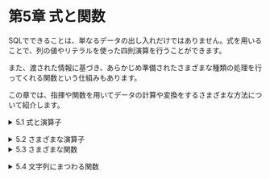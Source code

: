 # 第5章 式と関数
SQLでできることは、単なるデータの出し入れだけではありません。式を用いることで、列の値やリテラルを使った四則演算を行うことができます。

また、渡された情報に基づき、あらかじめ準備されたさまざまな種類の処理を行ってくれる関数という仕組みもあります。

この章では、指揮や関数を用いてデータの計算や変換をするさまざまな方法について紹介します。

<details><summary>5.1 式と演算子</summary>

### 5.1.1 式の種類
第3章で「WHERE句には条件式を記述すること」を学びました。たとえば、WHEREに続けて記述する「**出金額 > 0**」のようなものが条件式であり、その結果は必ず真か偽になりました。

一方、「出金額 + 100」のような、結果が真や偽にならない式を本書では計算式と呼ぶことにします。計算式も、評価されると結果に「化ける」点では条件式と同じです。

最終的に具体的な値に化ける計算式は、「**出金額 + 50 > 100**」のように、条件式の一部として用いられることもあります。ほかにもSQL文の中のさまざまな場所で、値の代わりに自由に記述することができます。

### 5.1.2 選択列リストで計算式を使う
SELECT分において、SELECTのすぐ後ろに指定するのが選択列リストです。選択列リストは、結果表にどのような列を出力するかを指定する役割があります。列名のほかにも固定値や計算式を指定することも可能です。

- リスト5-1 選択列リストへのさまざまな指定

```sql
SELECT 出金額,               -- 列名での指定
       出金額 + 100,         -- 計算式での指定
       'SQL'                -- 固定値での指定
  FROM 家計簿
```

| 出金額 | 出金額 + 100 | ‘SQL’ |
| --- | --- | --- |
| 380 | 480 | SQL |
| 0 | 100 | SQL |
| 2800 | 2900 | SQL |
| 5000 | 5100 | SQL |
| 7560 | 7660 | SQL |

- 選択列リストへの指定と結果
    - 列名：列の内容がそのまま出力される
    - 計算式：計算式の評価結果が出力される
    - 固定値：固定値がそのまま出力される

選択列リストに計算式や固定値を使うと、その計算式などがそのまま結果表の列名になってしまいます。その場合は、第2章で紹介した列の別名(p055)を使うことで解決できます。

- リスト5-2 計算式に別名をつける

```sql
SELECT 出金額,
       出金額 + 100 AS 100円増しの出金額 # 列の別名を命名できる
  FROM 家計簿
```

**※選択列リストで計算式を使う場合は、必ずASを併用するようにするとわかりやすくて良い。**

### 5.1.3 データの代わりに計算式を使う
INSERTやUPDATEで具体的な値の代わりに式を指定する方法です。
- リスト5-3 INSERT文での計算式の利用

```sql
INSERT INTO 家計簿 (出金額)
     VALUES (1000 + 105) # 「1000 + 105」という計算式を指定している
# 直接「1105」を指定した場合と同じ結果になる
```

- リスト5-4 UPDATE文での計算式の利用(列を含む)

```sql
UPDATE 家計簿
   SET 出金額 = 出金額 + 100 # 現在の出金額を100円増加させる
```

### 5.1.4 式が評価される仕組み
- **混乱しやすい列指定の捉え方**
    - 式中の「出金額」とは、テーブル内の出金額の列を指している。
    - 出金額の列には、複数の値(0,7560,5000…)が入っている。
    - よって、「出金額 + 100」は、複数の値と100の足し算になる。
    - 複数の値と100を足すことなんてできないのでは？
    
    このように混乱しないために、次の原則をしっかり理解する必要があります。
    
- **DBMSによる処理の原則**
    
    DBMSは、テーブル内の各業を1つずつ順番に処理していく。式の評価なども、各行ごとに行われる。
    

たとえば、リスト5-4のUPDATE文も「1回の処理で出金額列がすべて書き換わる」と捉えるべきではありません。DBMSは、「1行に注目しては、出金額を計算して更新する」という処理を、行数分繰り返しているのです。

**※ある列の内容を一気に書き換えられるのではなく、1行ずつその列の値を計算している。**

つまり、DBMSが式を評価するときには、常にいずれか1行にだけ注目しているのです。今回の場合だと、DBMSは「注目している行の出金額 + 100」を何度も計算しているだけなのです。</details>


<details><summary>5.2 さまざまな演算子</summary>

### 5.2.1 基本的な算術演算子
「+」以外にも、SQLにはさまざまな演算子が用意されています。代表的なものをまとめました。
- 代表的な演算子

| 演算子 | 使い方 | 説明 |
| --- | --- | --- |
| + | 数値 + 数値 | 数値同士で足し算をする |
| + | 日付 + 数値 | 日付を指定日数だけ進める |
| - | 数値 - 数値 | 数値同士で引き算をする |
| - | 日付 - 数値 | 日付を指定日数だけ戻す |
| - | 日付 - 日付 | 日付の差の日数を得る |
| * | 数値 * 数値 | 数値同士で掛け算をする |
| / | 数値 / 数値 | 数値同士で割り算をする ※1 |
| || | 文字列 || 文字列 | 文字列を連結する ※2 |

※1：整数同士の場合は商が返される。

※2：DBMSによっては文字列連結の演算子として「||」ではなく「＋」が利用されることもある。

+演算子や-演算子は、数値の計算以外にも利用できます。日付の計算や、DBMSによっては文字列の連結ができることはぜひ覚えておきましょう。

### 5.2.2 CASE演算子 — 値を変換する
CASE演算子は、列の値や条件式を評価し、その結果に応じて好きな値に変換することができます。使い方は2通りあります。
- **CASE演算子の利用構文(1)**
    
    ```sql
    CASE 評価する列や式 WHEN 値1 THEN 値1のときに返す値
                     (WHEN 値2 THEN 値2のときに返す値)...
                     (ELSE デフォルト値)
     END
    ```
    
    リスト5-5では、CASEからENDまでの部分が1つの選択列であり、条件に応じた結果に化けることに注目してください。
    
    - リスト5-5 CASE演算子を使ったSELECT文(1)
    
    ```sql
    /* 費目の値に応じて変換する */
    SELECT 費目, 出金額,
           CASE 費目 WHEN '居住費' THEN '固定費'
                    WHEN '水道光熱費' THEN '固定費'
                    ELSE '変動費'
           END AS 出費の分類
      FROM 家計簿 WHERE 出金額 > 0
    ```
    
    | 費目 | 出金額 | 出費の分類 |
    | --- | --- | --- |
    | 食費 | 380 | 変動費 |
    | 教養娯楽費 | 2800 | 変動費 |
    | 交際費 | 5000 | 変動費 |
    | 水道光熱費 | 7560 | 固定費 |
    
    CASEには、もう1つ似た形の構文が用意されています。
    
- **CASE演算子の利用構文(2)**
    
    ```sql
    CASE WHEN 条件1　THEN 条件1のときに返す値
         (WHEN 条件2 THEN 条件2のときに返す値)...
         (ELSE デフォルト値)
     END
    ```
    
    CASEのすぐ後ろに列名や式を記述しません。その代わり、WHENの後ろには値ではなく条件式を記述します。
    
    - リスト5-6 CASE演算子を使ったSELECT文(2)
    
    ```sql
    /* 条件に応じた値に変換する */
    SELECT 費目, 入金額,
           CASE WHEN 入金額 < 5000 THEN 'お小遣い'
                WHEN 入金額 < 100000 THEN '一時収入'
                WHEN 入金額 < 300000 THEN '給料出たー！'
                ELSE '想定外の収入です！'
           END AS 収入の分類
      FROM 家計簿
     WHERE 入金額 > 0
    ```
    
    | 費目 | 入金額 | 収入の分類 |
    | --- | --- | --- |
    | 給料 | 280000 | 給料出たー！ |

</details>


<details><summary>5.3 さまざまな関数</summary>
 
### 5.3.1 関数とは
    
関数を使えば、四則演算だけでなくもっと高度で複雑なことができます。

多くのデータベースには、より高度な処理を行いやすくするために関数と総称される命令がたくさん準備されています。

すべての関数は「呼び出し時に指定した情報(引数)に対して、定められた処理を行い、結果(戻り値)に変換する」という動作をします。たとえば、LENGTHという命令は、ある文字列をその文字列の長さ(文字数など)に変換する機能を持っています。
    
### 5.3.2 関数の使い方
    
すべての関数には、次の3つのことが定められています。

- **関数について定められていること**

 名前：その関数の名前

 引数：その関数を呼び出す際に引き渡す情報(関数によっては2つ以上の場合もある)

 戻り値：その関数の呼び出し結果として得られる情報


使いたいと思う関数を見つけたら、これら3つの事柄を確認することが重要です。たとえば、既に紹介したLENGTH関数については、次にように定められています。

- **LENGTH関数の仕様**
        
 名前：LENGTH

 引数：文字列が格納された列(または式)

 戻り値：文字列の長さを表す数値


関数を呼び出すには、SQL文の中で次のような構文に従って記述します。
    
- **関数の呼び出し**

 ```sql
 関数の名前(引数...)
 ```

- リスト5-7 メモとメモの長さを併せて表示させる

 ```sql
 SELECT メモ, LENGTH(メモ) AS メモの長さ
   FROM 家計簿
 ```
        
 | メモ | メモの長さ |
 | --- | --- |
 | コーヒーを購入 | 7 |
 | 1月の給料 | 5 |
 | 書籍を購入 | 5 |
 | 同期会の会費 | 6 |
 | 1月の電気代 | 6 |

 この例で使用している関数LENGTHは、受け取った引数の文字数を戻り値としてかえしています。本書では、以後、関数の機能を次のように表記します。

 - **本書における関数の表記(凡例)**

     ```sql
     関数名(引数) => 戻り値
     ```
            
        
 尚、リスト5-7は選択列リストにおける関数を利用した例ですが、ほかにもWHERE句の条件式の一部など、関数はさまざまな場所で利用することができます。
        
### 5.3.3 関数が動作する流れ

関数を自由自在に使いこなすためには、関数の呼び出しがどのように処理されていくかをしっかりと理解しておく必要があります。

まず重要なのが、式の評価と同様に、関数の呼び出しも各行ごとに繰り返し行われているという点です。「LENGTH(メモ)」という呼び出しは、複数の値を一度に処理するのではなく、1行ずつ繰り返し調べます。

次に重要なのが、関数の呼び出しの記述は、呼び出し完了後に戻り値に「化ける」ことです。この特性を利用して、関数の呼び出しを入れ子にすることもできます。
    
### 5.3.4 関数にまつわる注意点
    
関数はDBMS製品ごとの違いが大きく互換性が少ない分野です。

そこで次節からは、多くのDBMSで共通して利用できる代表的な関数を紹介します。本書で紹介する以外にどのような関数が利用できるか、より厳密な文法はどのようになっているかなどは、本書の付録Aや、各DBMS製品のマニュアルを確認するようにしてください。

- **関数はDBMSによって大きく異なる**

 関数については、DBMS製品によって構文が大きく異なるため、詳細は製品マニュアルを参照する必要がある。

- **ユーザー定義関数とストアドプロシージャ**

 あらかじめ用意された関数だけでなく、必要とする処理を自分で記述して作成した関数をSQL文から利用することができます。これをユーザー定義関数と呼びます。また、実行する複数のSQL文をまとめ、プログラムのようなものとしてDBMS内に保存し、データベースの外部から呼び出すものをストアドプロシージャといいます。

 ユーザー定義関数やストアドプロシージャは、DBMS製品ごとに定められたプログラミング言語を使って記述します。たとえば、Oracle DBではPL/SQL、SQL ServerではTransact-SQLという専用言語を用います。また、CやJavaのような一般的なプログラミング言語による記述をサポートしているDBMS製品も存在します。

 多数のSQL文からなる処理を1つのストアドプロシージャにまとめることで、データベースとアプリケーション間のやり取りを少なくし、ネットワークの負荷を軽減できるといったメリットがあります。</details>


<details><summary>5.4 文字列にまつわる関数</summary>

### 5.4.1 LENGTH/LEN — 長さを得る
LENGTH関数は、文字列の長さを調べてくれる関数です。SQL Serverでは、LENGTHの代わりにLEN関数を利用します。テーブルの列に格納されている文字列の長さを取得したり、文字列の長さで絞り込み検索を行いたい場合に利用します。
- **文字列の長さを得る関数**
    
    ```sql
    LENGTH(文字列の表す列) → 文字列の長さを表す数値
    LEN(文字列の表す列) → 文字列の長さを表す数値
    # DBMS製品によって、結果は文字数かバイト数になる
    ```
    
    たとえば、10文字または10バイト以下のメモだけを取得するSQL文は次のリストのようになります。
    
    - リスト5-8 10文字(10バイト)以下のメモだけを取得する
        
        ```sql
        SELECT メモ, LENGTH(メモ)　AS　メモの長さ FROM 家計簿 # 家計簿テーブルから列メモを抽出、さらにLENGTH関数で抽出した列メモの列の名前を「メモの長さ」とする
         WHERE LINGTH(メモ) <= 10 # 列メモから10文字以下のメモを抽出する
        ```
        
### 5.4.2 TRIM — 空白を除去する
ある文字列の前後についている、余計な空白を除去したい場合に便利な関数がTRIM関数です。類似する機能を持つLTRIM関数やRTRIM関数と合わせて覚えておきましょう。
- **空白を除去する関数**
    
    ```sql
    TRIM(文字列を表す列) → 左右から空白を除去した文字列
    LTRIM(文字列を表す列) → 左側の空白を除去した文字列
    RTRIM(文字列を表す列) → 右側の空白を除去した文字列
    ```
    
    たとえばCHAR(10)型の列に対して'abc’という文字列を格納すると、7文字文の空白が右側に自動的に追加され’abc       ‘という文字列として格納されることは第2章で学びました(p049)。そのような文字列をSELECT文でそのまま抽出すると、abcの後ろに空白がついた状態で取得してしまいます。
    
    このような場合に、TRIM関数を使うことで、余計な空白を簡単に削除することができます。
    
    - リスト5-9 空白を除去したメモを取得する
    
    ```sql
    SELECT メモ, TRIM(メモ) AS 空白除去したメモ # 列メモを抽出、さらにTRIM関数でメモを取得し、「空白除去したメモ」と列名を命名
      FROM 家計簿 # 家計簿テーブルから
    ```
    
- 5.4.3 REPLACE — 指定文字を置換する

